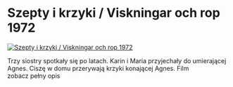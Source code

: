 Szepty i krzyki / Viskningar och rop 1972 
=============
[![Szepty i krzyki / Viskningar och rop 1972 ](http://vidos.pl/images/player.gif)](http://vidos.pl/szepty-i-krzyki-viskningar-och-rop-1972)

 Trzy siostry spotkały się po latach. Karin i Maria przyjechały do umierającej Agnes. Ciszę w domu przerywają krzyki konającej Agnes. Film zobacz pełny opis
